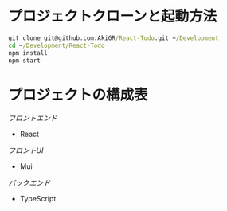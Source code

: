 # プロジェクトクローンと起動方法

```cmd
git clone git@github.com:AkiGR/React-Todo.git ~/Development
cd ~/Development/React-Todo
npm install
npm start
```

# プロジェクトの構成表

*フロントエンド*
- React

*フロントUI*
- Mui

*バックエンド*
- TypeScript

